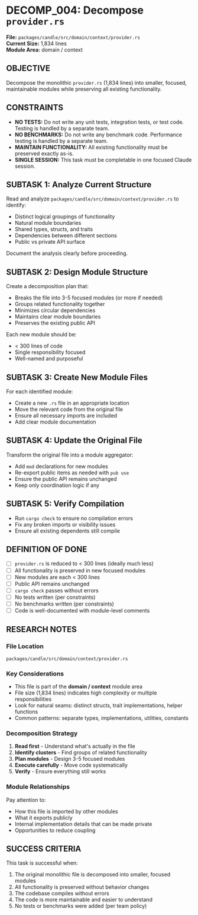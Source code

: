 # DECOMP_004: Decompose `provider.rs`

**File:** `packages/candle/src/domain/context/provider.rs`  
**Current Size:** 1,834 lines  
**Module Area:** domain / context

## OBJECTIVE

Decompose the monolithic `provider.rs` (1,834 lines) into smaller, focused, maintainable modules while preserving all existing functionality.

## CONSTRAINTS

- **NO TESTS:** Do not write any unit tests, integration tests, or test code. Testing is handled by a separate team.
- **NO BENCHMARKS:** Do not write any benchmark code. Performance testing is handled by a separate team.
- **MAINTAIN FUNCTIONALITY:** All existing functionality must be preserved exactly as-is.
- **SINGLE SESSION:** This task must be completable in one focused Claude session.

## SUBTASK 1: Analyze Current Structure

Read and analyze `packages/candle/src/domain/context/provider.rs` to identify:
- Distinct logical groupings of functionality
- Natural module boundaries
- Shared types, structs, and traits
- Dependencies between different sections
- Public vs private API surface

Document the analysis clearly before proceeding.

## SUBTASK 2: Design Module Structure

Create a decomposition plan that:
- Breaks the file into 3-5 focused modules (or more if needed)
- Groups related functionality together
- Minimizes circular dependencies
- Maintains clear module boundaries
- Preserves the existing public API

Each new module should be:
- < 300 lines of code
- Single responsibility focused
- Well-named and purposeful

## SUBTASK 3: Create New Module Files

For each identified module:
- Create a new `.rs` file in an appropriate location
- Move the relevant code from the original file
- Ensure all necessary imports are included
- Add clear module documentation

## SUBTASK 4: Update the Original File

Transform the original file into a module aggregator:
- Add `mod` declarations for new modules
- Re-export public items as needed with `pub use`
- Ensure the public API remains unchanged
- Keep only coordination logic if any

## SUBTASK 5: Verify Compilation

- Run `cargo check` to ensure no compilation errors
- Fix any broken imports or visibility issues
- Ensure all existing dependents still compile

## DEFINITION OF DONE

- [ ] `provider.rs` is reduced to < 300 lines (ideally much less)
- [ ] All functionality is preserved in new focused modules
- [ ] New modules are each < 300 lines
- [ ] Public API remains unchanged
- [ ] `cargo check` passes without errors
- [ ] No tests written (per constraints)
- [ ] No benchmarks written (per constraints)
- [ ] Code is well-documented with module-level comments

## RESEARCH NOTES

### File Location
`packages/candle/src/domain/context/provider.rs`

### Key Considerations
- This file is part of the **domain / context** module area
- File size (1,834 lines) indicates high complexity or multiple responsibilities
- Look for natural seams: distinct structs, trait implementations, helper functions
- Common patterns: separate types, implementations, utilities, constants

### Decomposition Strategy
1. **Read first** - Understand what's actually in the file
2. **Identify clusters** - Find groups of related functionality
3. **Plan modules** - Design 3-5 focused modules
4. **Execute carefully** - Move code systematically
5. **Verify** - Ensure everything still works

### Module Relationships
Pay attention to:
- How this file is imported by other modules
- What it exports publicly
- Internal implementation details that can be made private
- Opportunities to reduce coupling

## SUCCESS CRITERIA

This task is successful when:
1. The original monolithic file is decomposed into smaller, focused modules
2. All functionality is preserved without behavior changes
3. The codebase compiles without errors
4. The code is more maintainable and easier to understand
5. No tests or benchmarks were added (per team policy)
